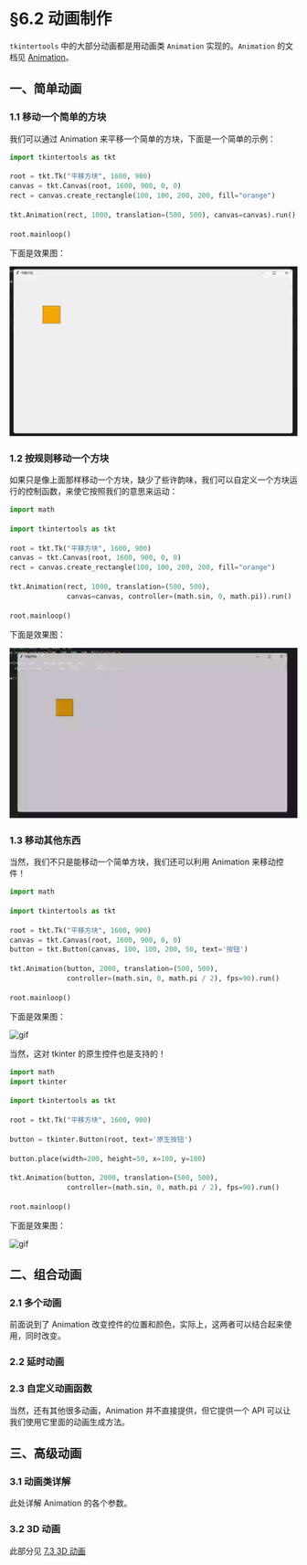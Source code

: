 §6.2 动画制作
============

`tkintertools` 中的大部分动画都是用动画类 `Animation` 实现的。`Animation` 的文档见 [Animation](../documents/main.md#01-animation)。

一、简单动画
-----------

### 1.1 移动一个简单的方块

我们可以通过 Animation 来平移一个简单的方块，下面是一个简单的示例：

```python
import tkintertools as tkt

root = tkt.Tk("平移方块", 1600, 900)
canvas = tkt.Canvas(root, 1600, 900, 0, 0)
rect = canvas.create_rectangle(100, 100, 200, 200, fill="orange")

tkt.Animation(rect, 1000, translation=(500, 500), canvas=canvas).run()

root.mainloop()
```

下面是效果图：

![gif](images/6.2-1.1-1.gif)

### 1.2 按规则移动一个方块

如果只是像上面那样移动一个方块，缺少了些许韵味，我们可以自定义一个方块运行的控制函数，来使它按照我们的意思来运动：

```python
import math

import tkintertools as tkt

root = tkt.Tk("平移方块", 1600, 900)
canvas = tkt.Canvas(root, 1600, 900, 0, 0)
rect = canvas.create_rectangle(100, 100, 200, 200, fill="orange")

tkt.Animation(rect, 1000, translation=(500, 500),
              canvas=canvas, controller=(math.sin, 0, math.pi)).run()

root.mainloop()
```

下面是效果图：

![gif](images/6.2-1.2-1.gif)

### 1.3 移动其他东西

当然，我们不只是能移动一个简单方块，我们还可以利用 Animation 来移动控件！

```python
import math

import tkintertools as tkt

root = tkt.Tk("平移方块", 1600, 900)
canvas = tkt.Canvas(root, 1600, 900, 0, 0)
button = tkt.Button(canvas, 100, 100, 200, 50, text='按钮')

tkt.Animation(button, 2000, translation=(500, 500),
              controller=(math.sin, 0, math.pi / 2), fps=90).run()

root.mainloop()
```

下面是效果图：

![gif](images/6.2-1.3-1.gif)

当然，这对 tkinter 的原生控件也是支持的！

```python
import math
import tkinter

import tkintertools as tkt

root = tkt.Tk("平移方块", 1600, 900)

button = tkinter.Button(root, text='原生按钮')

button.place(width=200, height=50, x=100, y=100)

tkt.Animation(button, 2000, translation=(500, 500),
              controller=(math.sin, 0, math.pi / 2), fps=90).run()

root.mainloop()
```

下面是效果图：

![gif](images/6.2-1.3-2.gif)

二、组合动画
-----------

### 2.1 多个动画

前面说到了 Animation 改变控件的位置和颜色，实际上，这两者可以结合起来使用，同时改变。

### 2.2 延时动画

### 2.3 自定义动画函数

当然，还有其他很多动画，Animation 并不直接提供，但它提供一个 API 可以让我们使用它里面的动画生成方法。

三、高级动画
-----------

### 3.1 动画类详解

此处详解 Animation 的各个参数。

### 3.2 3D 动画

此部分见 [7.3 3D 动画](./7-3.md)

